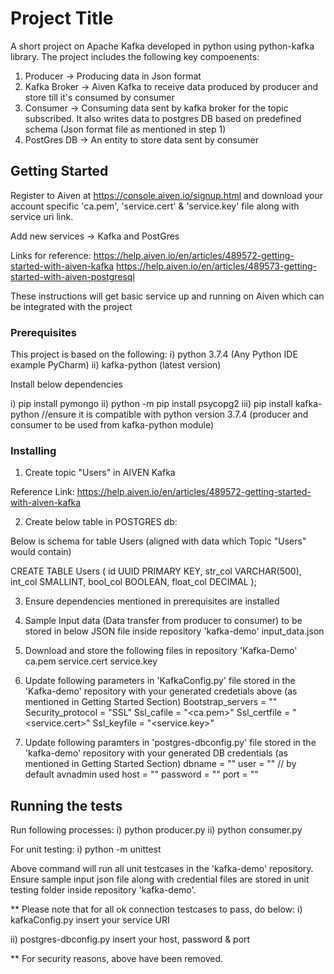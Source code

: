 # Project Title

A short project on Apache Kafka developed in python using python-kafka library. The project includes the following  key compoenents:

1. Producer -> Producing data in Json format 
2. Kafka Broker -> Aiven Kafka to receive data produced by producer and store till it's consumed by consumer
3. Consumer -> Consuming data sent by kafka broker for the topic subscribed. It also writes data to postgres DB based on predefined schema (Json format file as mentioned in step 1)
4. PostGres DB -> An entity to store data sent by consumer


## Getting Started

Register to Aiven at https://console.aiven.io/signup.html and download your account specific 'ca.pem', 'service.cert' & 'service.key' file along with service uri link.

Add new services -> Kafka and PostGres

Links for reference:
https://help.aiven.io/en/articles/489572-getting-started-with-aiven-kafka
https://help.aiven.io/en/articles/489573-getting-started-with-aiven-postgresql

These instructions will get basic service up and running on Aiven which can be integrated with the project

### Prerequisites

This project is based on the following:
i) python 3.7.4 (Any Python IDE example PyCharm)
ii) kafka-python (latest version)

Install below dependencies 
 
 i) pip install pymongo
 ii) python -m pip install psycopg2
 iii) pip install kafka-python //ensure it is compatible with python version 3.7.4 (producer and consumer to be used from kafka-python module)

### Installing

1) Create topic "Users" in AIVEN  Kafka

Reference Link: https://help.aiven.io/en/articles/489572-getting-started-with-aiven-kafka


2) Create below table in POSTGRES db:

Below is schema for table Users (aligned with data which Topic "Users" would contain)

CREATE TABLE Users (
    id UUID PRIMARY KEY,
    str_col VARCHAR(500),
    int_col SMALLINT,
    bool_col BOOLEAN,
     float_col DECIMAL
 		);
 
3) Ensure dependencies mentioned in prerequisites are installed
 
4) Sample Input data (Data transfer from producer to consumer) to be stored in below JSON file inside repository 'kafka-demo'
   input_data.json

5) Download and store the following files in repository 'Kafka-Demo'
	ca.pem
	service.cert
	service.key

6) Update following parameters in 'KafkaConfig.py' file stored in the 'Kafka-demo' repository with your generated credetials above (as mentioned in Getting Started Section)
	Bootstrap_servers = "<Service URI Link>"
	Security_protocol = "SSL"
	Ssl_cafile = "<ca.pem>"
	Ssl_certfile = "<service.cert>"
	Ssl_keyfile = "<service.key>"
	
7) Update following paramters in 'postgres-dbconfig.py' file stored in the 'kafka-demo' repository with your generated DB credentials (as mentioned in Getting Started Section)
    dbname = "<Database Name>"
	user = "<user name>"   // by default avnadmin used
	host = "<host name>"
	password = "<generated password>"
	port = "<generated port>"
	
	

## Running the tests

Run following processes:
i) python producer.py
ii) python consumer.py

For unit testing:
i) python -m unittest

Above command will run all unit testcases in the 'kafka-demo' repository. Ensure sample input json file along with credential files are stored in unit testing folder inside repository 'kafka-demo'.

** Please note that for all ok connection testcases to pass, do below:
i) kafkaConfig.py
  insert your service URI
  
ii) postgres-dbconfig.py
   insert your host, password & port

** For security reasons, above have been removed.
